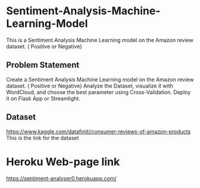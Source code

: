 # Sentiment-Analysis-Machine-Learning-Model
This is a Sentiment Analysis Machine Learning model on the Amazon review dataset. ( Positive or Negative)

## Problem Statement
Create a Sentiment Analysis Machine Learning model on the Amazon review dataset. ( Positive or Negative)
Analyze the Dataset, visualize it with WordCloud, and choose the best parameter using Cross-Validation.
Deploy it on Flask App or Streamlight.

## Dataset
https://www.kaggle.com/datafiniti/consumer-reviews-of-amazon-products
This is the link for the dataset

# Heroku Web-page link
https://sentiment-analyser0.herokuapp.com/
